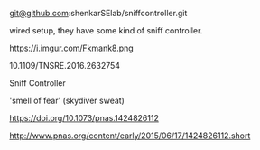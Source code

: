 git@github.com:shenkarSElab/sniffcontroller.git

wired setup, they have some kind of sniff controller. 

https://i.imgur.com/Fkmank8.png

10.1109/TNSRE.2016.2632754

Sniff Controller

'smell of fear' (skydiver sweat)

https://doi.org/10.1073/pnas.1424826112

http://www.pnas.org/content/early/2015/06/17/1424826112.short
